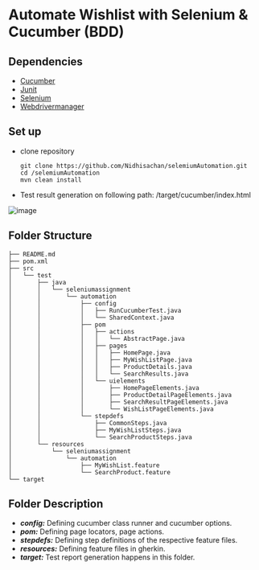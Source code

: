 # Automate Wishlist with Selenium & Cucumber (BDD)

## Dependencies

- [Cucumber](https://github.com/cucumber/cucumber)
- [Junit](https://mvnrepository.com/artifact/junit/junit/4.12)
- [Selenium](https://github.com/SeleniumHQ/selenium)
- [Webdrivermanager](https://github.com/bonigarcia/webdrivermanager)

## Set up

- clone repository
  ```
  git clone https://github.com/Nidhisachan/selemiumAutomation.git
  cd /selemiumAutomation
  mvn clean install
  ```
- Test result generation on following path: /target/cucumber/index.html

![image](https://gm1.ggpht.com/AQtaBGiMikbfnw_53g7-_zeJMWH-igh7xatdD_6foXsQJ5xtg6z25AMLGvGAeUjNNYC3AyEUpigwj4YemfA7yzc6DhICSIWDO4-M4fWVa-qBZUtc9ItR8zoBxUF8tV9qkuVZrRHtuNDh21ofclL1zw3gNc_qh8O1UTHv1pNsHQeMvHNr1MOggFLoxDaUqDZgArAaVHwkLVlR_G-eMbyfyaIDgrQkG1yi7wl5qPFJdTelyzrWaX4m4d0r6p_82FnXzDlSe5mDp6jJk5WpZhJZ8FPNeB7P6A2fTE57LZEpqHa_IMXuDjYX_Wm4aZv-tj9U5LpLegYqmV3Jpr0Mu1_V4IHOTLg-FxiVqHBeAcOIyAB4SDjRQvrIp1kc4emFp4xKIDA6IdKg2TOMUX3jtZCY0LDbwg0Lh90bmnwFHGTHWLv1r5PJLUsCyJJZxiaoFkEtX6pWXBGRMtCXfIAxSA0bL3varjKuWNV_YwLZUhayVZmKx8siqtWqH18X9oFBVOP1xsUbGeue-Rskhhw6w2S3beLUoc7ajPWz6rsOEXqA25BR_Yf6FZSzQN8s8NuVCT00qG5g648wntGvfTv3vXSZYMZ9043R8IDM9l9-rOzJoHpgcc5YrS5K3gqUccnoVZohSJHGwQTakgxgME_kAXceRcXE_IUqutCu1WqJGpJiMQxDaLyrccMfasfP3bpTYxAo-Zst22nAhLm2dRzR3bEzkMnfxR5OXJrAnSpp=s0-l75-ft-l75-ftg)

## Folder Structure

```
├── README.md
├── pom.xml
├── src
│   └── test
│       ├── java
│       │   └── seleniumassignment
│       │       └── automation
│       │           ├── config
│       │           │   ├── RunCucumberTest.java
│       │           │   └── SharedContext.java
│       │           ├── pom
│       │           │   ├── actions
│       │           │   │   └── AbstractPage.java
│       │           │   ├── pages
│       │           │   │   ├── HomePage.java
│       │           │   │   ├── MyWishListPage.java
│       │           │   │   ├── ProductDetails.java
│       │           │   │   └── SearchResults.java
│       │           │   └── uielements
│       │           │       ├── HomePageElements.java
│       │           │       ├── ProductDetailPageElements.java
│       │           │       ├── SearchResultPageElements.java
│       │           │       └── WishListPageElements.java
│       │           └── stepdefs
│       │               ├── CommonSteps.java
│       │               ├── MyWishListSteps.java
│       │               └── SearchProductSteps.java
│       └── resources
│           └── seleniumassignment
│               └── automation
│                   ├── MyWishList.feature
│                   └── SearchProduct.feature
└── target
```

## Folder Description

- **_config:_** Defining cucumber class runner and cucumber options.
- **_pom:_** Defining page locators, page actions.
- **_stepdefs:_** Defining step definitions of the respective feature files.
- **_resources:_** Defining feature files in gherkin.
- **_target:_** Test report generation happens in this folder.

